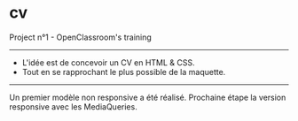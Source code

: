 # cv
Project n°1 - OpenClassroom's training

---
- L'idée est de concevoir un CV en HTML & CSS.
- Tout en se rapprochant le plus possible de la maquette.
---
Un premier modèle non responsive a été réalisé.
Prochaine étape la version responsive avec les MediaQueries.